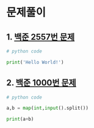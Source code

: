 # 문제풀이


## 1. [백준 2557번 문제](https://www.acmicpc.net/problem/2557)


```python
# python code

print('Hello World!')
```


## 2. [백준 1000번 문제](https://www.acmicpc.net/problem/1000)

```python
# python code

a,b = map(int,input().split())

print(a+b)
```
